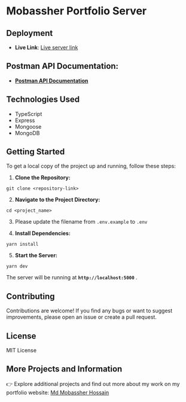 # Mobassher Portfolio Server

## Deployment

- **Live Link**: [Live server link]()

## Postman API Documentation:

- **[Postman API Documentation]()**

## Technologies Used

- TypeScript
- Express
- Mongoose
- MongoDB

## Getting Started

To get a local copy of the project up and running, follow these steps:

1. **Clone the Repository:**

```shell
git clone <repository-link>
```

2. **Navigate to the Project Directory:**

```shell
cd <project_name>
```

3. Please update the filename from `.env.example` to `.env`

4. **Install Dependencies:**

```shell
yarn install
```

5. **Start the Server:**

```shell
yarn dev
```

The server will be running at **`http://localhost:5000`** .

## Contributing

Contributions are welcome! If you find any bugs or want to suggest improvements, please open an issue or create a pull request.

## License

MIT License

## More Projects and Information

👉 Explore additional projects and find out more about my work on my portfolio website: [Md Mobassher Hossain](https://dev-mobassher.web.app)

